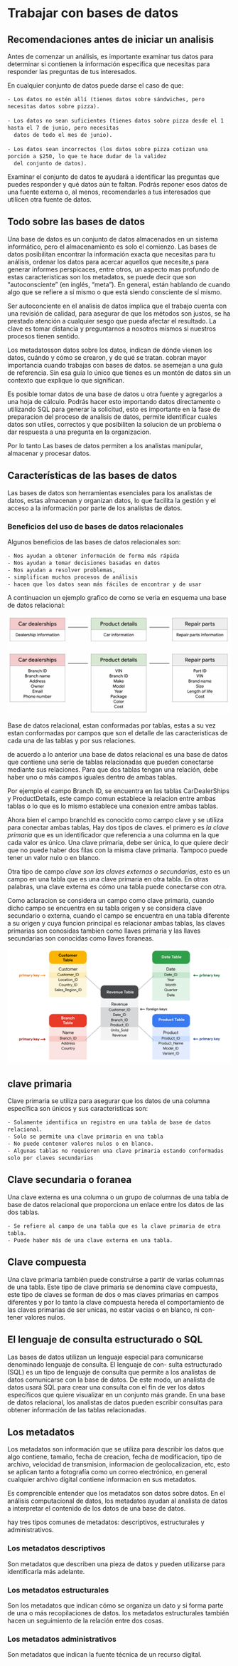# Trabajar con bases de datos

## Recomendaciones antes de iniciar un analisis

Antes de comenzar un análisis, es importante examinar tus datos para determinar si contienen la información específica
que necesitas para responder las preguntas de tus interesados.

En cualquier conjunto de datos puede darse el caso de que:

    - Los datos no estén allí (tienes datos sobre sándwiches, pero necesitas datos sobre pizza).

    - Los datos no sean suficientes (tienes datos sobre pizza desde el 1 hasta el 7 de junio, pero necesitas
      datos de todo el mes de junio).

    - Los datos sean incorrectos (los datos sobre pizza cotizan una porción a $250, lo que te hace dudar de la validez
      del conjunto de datos).

Examinar el conjunto de datos te ayudará a identificar las preguntas que puedes responder y qué datos aún te faltan.
Podrás reponer esos datos de una fuente externa o, al menos, recomendarles a tus interesados que utilicen otra fuente de
datos.

## Todo sobre las bases de datos

Una base de datos es un conjunto de datos almacenados en un sistema informático, pero el almacenamiento es solo el
comienzo. Las bases de datos posibilitan encontrar la información exacta que necesitas para tu análisis, ordenar los datos
para acercar aquellos que necesite,s para generar informes perspicaces, entre otros, un aspecto mas profundo de estas
caracteristicas son los metadatos, se puede decir que son “autoconsciente” (en inglés, “meta”). En general, están hablando
de cuando algo que se refiere a sí mismo o que está siendo consciente de sí mismo.

Ser autoconciente en el analisis de datos implica que el trabajo cuenta con una revisión de calidad, para asegurar de
que los métodos son justos, se ha prestado atención a cualquier sesgo que pueda afectar el resultado. La clave es tomar
distancia y preguntarnos a nosotros mismos si nuestros procesos tienen sentido.

Los metadatosson datos sobre los datos, indican de dónde vienen los datos, cuándo y cómo se crearon, y de qué se tratan.
cobran mayor importancia cuando trabajas con bases de datos. se asemejan a  una guía de referencia. Sin esa guía lo único
que tienes es un montón de datos sin un contexto que explique lo que significan.

Es posible tomar datos de una base de datos u otra fuente y agregarlos a una hoja de cálculo. Podrás hacer esto importando
datos directamente o utilizando SQL para generar la solicitud, esto es importante en la fase de preparacion del proceso
de analisis de datos, permite identificar cuales datos son utiles, correctos y que posibiliten la solucion de un problema
o dar respuesta a una pregunta en la organizacion.

Por lo tanto Las bases de datos permiten a los analistas manipular, almacenar y procesar datos.

## Características de las bases de datos

Las bases de datos son herramientas esenciales para los analistas de datos, estas  almacenan y organizan datos, lo que
facilita la gestión y el acceso a la información por parte de los analistas de datos.

### Beneficios del uso de bases de datos relacionales

Algunos beneficios de las bases de datos relacionales son:

    - Nos ayudan a obtener información de forma más rápida
    - Nos ayudan a tomar decisiones basadas en datos
    - Nos ayudan a resolver problemas,
    - simplifican muchos procesos de análisis
    - hacen que los datos sean más fáciles de encontrar y de usar

A continuacion un ejemplo grafico de como se veria en esquema una base de datos relacional:

![Alt text](2023-08-18-11-39-03.png)

Base de datos relacional, estan conformadas por tablas, estas a su vez estan conformadas por campos que son el detalle de
las caracteristicas de cada una de las tablas y por sus relaciones.

de acuerdo a lo anterior una base de datos relacional es una base de datos que contiene una serie de tablas relacionadas
que pueden conectarse mediante sus relaciones. Para que dos tablas tengan una relación, debe haber uno o más campos iguales
dentro de ambas tablas.

Por ejemplo el campo Branch ID, se encuentra en las tablas CarDealerShips y ProductDetails, este campo comun establece la
relacion entre ambas tablas o lo que es lo mismo establece una conexion entre ambas tablas.

Ahora bien el campo branchId es conocido como campo clave y se utiliza  para conectar ambas tablas, Hay dos tipos de claves.
el primero es *la clave primaria* que es un identificador que referencia a una columna en la que cada valor es único. Una
clave primaria, debe ser única, lo que quiere decir que no puede haber dos filas con la misma clave primaria. Tampoco
puede tener un valor nulo o en blanco.

Otra tipo de campo *clave son las claves externas o secundarias*, esto es un campo en una tabla que es una clave primaria
en otra tabla. En otras palabras, una clave externa es cómo una tabla puede conectarse con otra.

Como aclaracion se considera un campo como clave primaria, cuando dicho campo se encuentra en su tabla origen y se considera
clave secundario o externa, cuando el campo se encuentra en una tabla diferente a su origen y cuya funcion principal es
relacionar ambas tablas, las claves primarias son conosidas tambien como llaves primaria y las llaves secundarias son conocidas
como llaves foraneas.

![Alt text](image.png)

## clave primaria

Clave primaria se utiliza para asegurar que los datos de una columna específica son únicos y sus caracteristicas son:

    - Solamente identifica un registro en una tabla de base de datos relacional.
    - Solo se permite una clave primaria en una tabla
    - No puede contener valores nulos o en blanco.
    - Algunas tablas no requieren una clave primaria estando conformadas solo por claves secundarias

## Clave secundaria o foranea

Una clave externa es una columna o un grupo de columnas de una tabla de base de datos relacional que proporciona un
enlace entre los datos de las dos tablas.

    - Se refiere al campo de una tabla que es la clave primaria de otra tabla.
    - Puede haber más de una clave externa en una tabla.

## Clave compuesta

Una clave primaria también puede construirse a partir de varias columnas de una tabla. Este tipo de clave primaria se
denomina clave compuesta, este tipo de claves se forman de dos o mas claves primarias en campos diferentes y por lo tanto
la clave compuesta hereda el comportamiento de las claves primarias de ser unicas, no estar vacias o en blanco, ni con-
tener valores nulos.

## El lenguaje de consulta estructurado o SQL

Las bases de datos utilizan un lenguaje especial para comunicarse denominado lenguaje de consulta. El lenguaje de con-
sulta estructurado (SQL) es un tipo de lenguaje de consulta que permite a los analistas de datos comunicarse con la base
de datos. De este modo, un analista de datos usará SQL para crear una consulta con el fin de ver los datos específicos que
quiere visualizar en un conjunto más grande. En una base de datos relacional, los analistas de datos pueden escribir
consultas para obtener información de las tablas relacionadas.

## Los metadatos

Los metadatos son información que se utiliza para describir los datos que algo contiene, tamaño, fecha de creacion, fecha
de modificacion, tipo de archivo, velocidad de transmision, informacion de geolocalizacion, etc, esto se aplican tanto a
fotografía como un correo electrónico, en general cualquier archivo digital contiene informacion en sus metadatos.

Es comprencible entender que los metadatos son datos sobre datos. En el análisis computacional de datos, los metadatos
ayudan al analista de datos a interpretar el contenido de los datos de una base de datos.

hay tres tipos comunes de metadatos: descriptivos, estructurales y administrativos.

### Los metadatos descriptivos

Son metadatos que describen una pieza de datos y pueden utilizarse para identificarla más adelante.

### Los metadatos estructurales

Son los metadatos que indican cómo se organiza un dato y si forma parte de una o más
recopilaciones de datos.  los metadatos estructurales también hacen un seguimiento de la relación entre dos cosas.

### Los metadatos administrativos

Son metadatos que indican la fuente técnica de un recurso digital.
